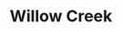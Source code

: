 ---
title: Willow Creek
phone: (877) 959-3369
website: http://willowcreeksanjose.com/
management: Greystar
tags: []
---